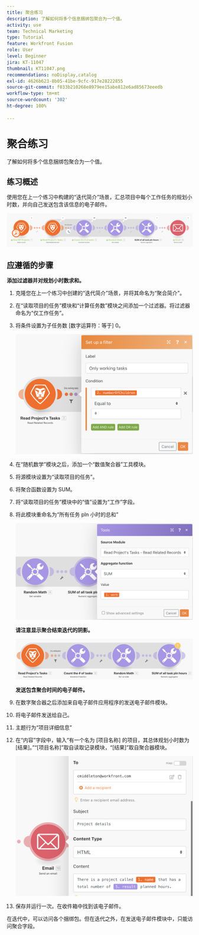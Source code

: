 ```yaml
---
title: 聚合练习
description: 了解如何将多个信息捆绑包聚合为一个值。
activity: use
team: Technical Marketing
type: Tutorial
feature: Workfront Fusion
role: User
level: Beginner
jira: KT-11047
thumbnail: KT11047.png
recommendations: noDisplay,catalog
exl-id: 4626b623-8b05-41be-9cfc-917e28222855
source-git-commit: f033b210268e8979ee15abe812e6ad85673eeedb
workflow-type: tm+mt
source-wordcount: '302'
ht-degree: 100%

---
```


# 聚合练习

了解如何将多个信息捆绑包聚合为一个值。

## 练习概述

使用您在上一个练习中构建的“迭代简介”场景，汇总项目中每个工作任务的规划小时数，并向自己发送包含该信息的电子邮件。

![聚合图像 1](../12-exercises/assets/aggregation-walkthrough-1.png)

## 应遵循的步骤

**添加过滤器并对规划小时数求和。**

1. 克隆您在上一个练习中创建的“迭代简介”场景，并将其命名为“聚合简介”。
1. 在“读取项目的任务”模块和“计算任务数”模块之间添加一个过滤器。将过滤器命名为“仅工作任务”。
1. 将条件设置为子任务数 [数字运算符：等于] 0。

   ![聚合图像 2](../12-exercises/assets/aggregation-walkthrough-2.png)

1. 在“随机数学”模块之后，添加一个“数值聚合器”工具模块。
1. 将源模块设置为“读取项目的任务”。
1. 将聚合函数设置为 SUM。
1. 将“读取项目的任务”模块中的“值”设置为“工作”字段。
1. 将此模块重命名为“所有任务 pln 小时的总和”

   ![聚合图像 3](../12-exercises/assets/aggregation-walkthrough-3.png)

   **请注意显示聚合结束迭代的阴影。**

   ![聚合图像 4](../12-exercises/assets/aggregation-walkthrough-4.png)

   **发送包含聚合时间的电子邮件。**

1. 在数字聚合器之后添加来自电子邮件应用程序的发送电子邮件模块。
1. 将电子邮件发送给自己。
1. 主题行为“项目详细信息”
1. 在“内容”字段中，输入“有一个名为 [项目名称] 的项目，其总体规划小时数为 [结果]。”“[项目名称]”取自读取记录模块，“[结果]”取自聚合器模块。

   ![聚合图像 5](../12-exercises/assets/aggregation-walkthrough-5.png)

1. 保存并运行一次。在收件箱中找到该电子邮件。

在迭代中，可以访问各个捆绑包。但在迭代之外，在发送电子邮件模块中，只能访问聚合字段。
